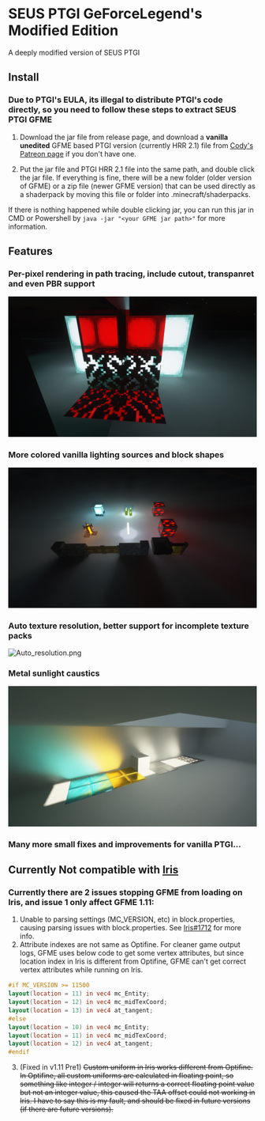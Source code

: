 
# SEUS PTGI GeForceLegend's Modified Edition

A deeply modified version of SEUS PTGI

## Install

### Due to PTGI's EULA, its illegal to distribute PTGI's code directly, so you need to follow these steps to extract SEUS PTGI GFME

1. Download the jar file from release page, and download a **vanilla unedited** GFME based PTGI version (currently HRR 2.1) file from [Cody's Patreon page](https://www.patreon.com/sonicether/posts) if you don't have one.

2. Put the jar file and PTGI HRR 2.1 file into the same path, and double click the jar file. If everything is fine, there will be a new folder (older version of GFME) or a zip file (newer GFME version) that can be used directly as a shaderpack by moving this file or folder into .minecraft/shaderpacks.

If there is nothing happened while double clicking jar, you can run this jar in CMD or Powershell by `java -jar "<your GFME jar path>"` for more information.

## Features

### Per-pixel rendering in path tracing, include cutout, transpanret and even PBR support

![Per_pixel_rendering.png](Images/Per_pixel_rendering.png)

### More colored vanilla lighting sources and block shapes

![More_vanilla_support.png](Images/More_vanilla_support.png)

### Auto texture resolution, better support for incomplete texture packs

![Auto_resolution.png](Images/Auto_resolution.png)

### Metal sunlight caustics

![Metal_caustics.png](Images/Metal_caustics.png)

### Many more small fixes and improvements for vanilla PTGI...

## Currently Not compatible with [Iris](https://github.com/IrisShaders/Iris)

### Currently there are 2 issues stopping GFME from loading on Iris, and issue 1 only affect GFME 1.11:

1. Unable to parsing settings (MC_VERSION, etc) in block.properties, causing parsing issues with block.properties. See [Iris#1712](https://github.com/IrisShaders/Iris/issues/1712) for more info.
2. Attribute indexes are not same as Optifine. For cleaner game output logs, GFME uses below code to get some vertex attributes, but since location index in Iris is different from Optifine, GFME can't get correct vertex attributes while running on Iris.
```glsl
#if MC_VERSION >= 11500
layout(location = 11) in vec4 mc_Entity;
layout(location = 12) in vec4 mc_midTexCoord;
layout(location = 13) in vec4 at_tangent;
#else
layout(location = 10) in vec4 mc_Entity;
layout(location = 11) in vec4 mc_midTexCoord;
layout(location = 12) in vec4 at_tangent;
#endif
```
3. (Fixed in v1.11 Pre1) ~~Custom uniform in Iris works different from Optifine. In Optifine, all custom uniforms are calculated in floating point, so something like integer / integer will returns a correct floating point value but not an integer value, this caused the TAA offset could not working in Iris. I have to say this is my fault, and should be fixed in future versions (if there are future versions).~~

